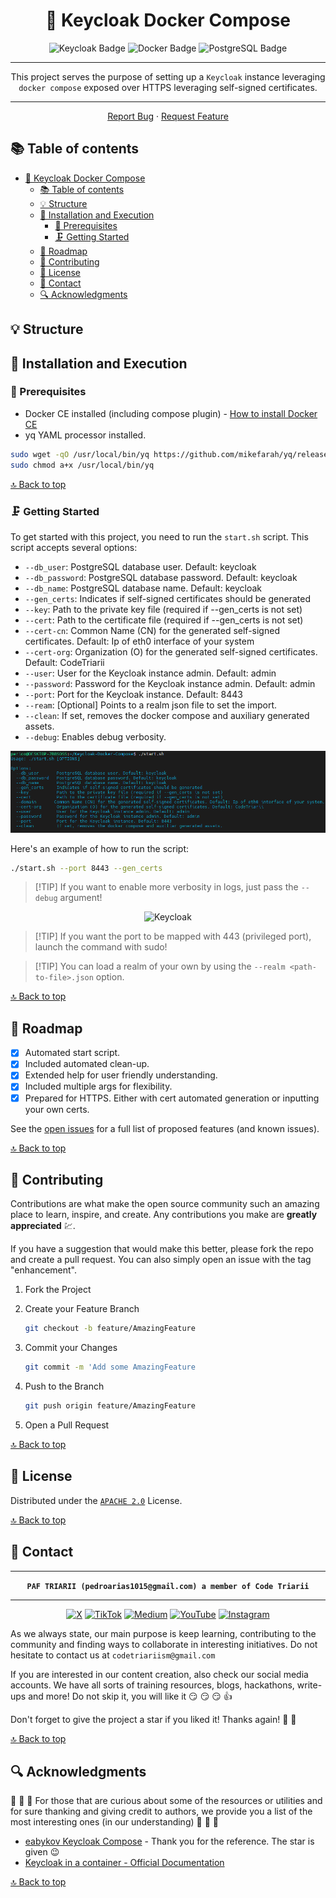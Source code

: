 <div align="center">

<!-- PROJECT LOGO -->
# 📝 Keycloak Docker Compose

![Keycloak Badge](https://img.shields.io/badge/Keycloak-4D4D4D?logo=keycloak&logoColor=fff&style=flat)
![Docker Badge](https://img.shields.io/badge/Docker-2496ED?logo=docker&logoColor=fff&style=flat)
![PostgreSQL Badge](https://img.shields.io/badge/PostgreSQL-4169E1?logo=postgresql&logoColor=fff&style=flat)

---

This project serves the purpose of setting up a `Keycloak` instance leveraging `docker compose` exposed over HTTPS leveraging self-signed certificates.

---

[Report Bug](https://github.com/paf-triarii/Keycloak-Docker-Compose/issues) · [Request Feature](https://github.com/paf-triarii/Keycloak-Docker-Compose/issues)
</div>

<!-- TABLE OF CONTENTS -->


## 📚 Table of contents

- [📝 Keycloak Docker Compose](#-keycloak-docker-compose)
  - [📚 Table of contents](#-table-of-contents)
  - [💡 Structure](#-structure)
  - [🚀 Installation and Execution](#-installation-and-execution)
    - [🔨 Prerequisites](#-prerequisites)
    - [🗜️ Getting Started](#️-getting-started)
  - [📍 Roadmap](#-roadmap)
  - [📎 Contributing](#-contributing)
  - [📃 License](#-license)
  - [👥 Contact](#-contact)
  - [🔍 Acknowledgments](#-acknowledgments)

<!--te-->

<!-- PROJECT DETAILS -->
## 💡 Structure


## 🚀 Installation and Execution

### 🔨 Prerequisites

- Docker CE installed (including compose plugin) - [How to install Docker CE](https://docs.docker.com/engine/install/)
- yq YAML processor installed.

```bash
sudo wget -qO /usr/local/bin/yq https://github.com/mikefarah/yq/releases/latest/download/yq_linux_amd64
sudo chmod a+x /usr/local/bin/yq
```

[🔝 Back to top](#-keycloak-docker-compose)

### 🗜️ Getting Started

To get started with this project, you need to run the `start.sh` script. This script accepts several options:

- `--db_user`: PostgreSQL database user. Default: keycloak
- `--db_password`: PostgreSQL database password. Default: keycloak
- `--db_name`: PostgreSQL database name. Default: keycloak
- `--gen_certs`: Indicates if self-signed certificates should be generated
- `--key`: Path to the private key file (required if --gen_certs is not set)
- `--cert`: Path to the certificate file (required if --gen_certs is not set)
- `--cert-cn`: Common Name (CN) for the generated self-signed certificates. Default: Ip of eth0 interface of your system
- `--cert-org`: Organization (O) for the generated self-signed certificates. Default: CodeTriarii
- `--user`: User for the Keycloak instance admin. Default: admin
- `--password`: Password for the Keycloak instance admin. Default: admin
- `--port`: Port for the Keycloak instance. Default: 8443
- `--ream`: [Optional] Points to a realm json file to set the import.
- `--clean`: If set, removes the docker compose and auxiliary generated assets.
- `--debug`: Enables debug verbosity.

![Help](docs/img/help.png)

Here's an example of how to run the script:

```bash
./start.sh --port 8443 --gen_certs
```

> \[!TIP\]
> If you want to enable more verbosity in logs, just pass the `--debug` argument!

<div align="center">

![Keycloak](docs/img/keycloak.gif)

</div>

> \[!TIP\]
> If you want the port to be mapped with 443 (privileged port), launch the command with sudo!

> \[!TIP\]
> You can load a realm of your own by using the `--realm <path-to-file>.json` option.


[🔝 Back to top](#-keycloak-docker-compose)

<!-- GETTING STARTED -->

<!-- ROADMAP -->
## 📍 Roadmap

- [x] Automated start script.
- [x] Included automated clean-up.
- [x] Extended help for user friendly understanding.
- [x] Included multiple args for flexibility.
- [x] Prepared for HTTPS. Either with cert automated generation or inputting your own certs.

See the [open issues](https://github.com/paf-triarii/Keycloak-Docker-Compose/issues) for a full list of proposed features (and known issues).

[🔝 Back to top](#-keycloak-docker-compose)

<!-- CONTRIBUTING -->
## 📎 Contributing

Contributions are what make the open source community such an amazing place to learn, inspire, and create. Any contributions you make are **greatly appreciated** :chart:.

If you have a suggestion that would make this better, please fork the repo and create a pull request. You can also simply open an issue with the tag "enhancement".

1. Fork the Project
2. Create your Feature Branch

   ```sh
   git checkout -b feature/AmazingFeature
   ```

3. Commit your Changes

   ```sh
   git commit -m 'Add some AmazingFeature
   ```

4. Push to the Branch

   ```sh
   git push origin feature/AmazingFeature
   ```

5. Open a Pull Request

[🔝 Back to top](#-keycloak-docker-compose)

<!-- LICENSE -->
## 📃 License

Distributed under the [`APACHE 2.0`](./LICENSE) License.

[🔝 Back to top](#-keycloak-docker-compose)

<!-- CONTACT -->
## 👥 Contact

<div align="center">

---

**`PAF TRIARII (pedroarias1015@gmail.com) a member of Code Triarii`**

---

[![X](https://img.shields.io/badge/X-%23000000.svg?style=for-the-badge&logo=X&logoColor=white)](https://twitter.com/codetriariism)
[![TikTok](https://img.shields.io/badge/TikTok-%23000000.svg?style=for-the-badge&logo=TikTok&logoColor=white)](https://www.tiktok.com/@codetriariism)
[![Medium](https://img.shields.io/badge/Medium-12100E?style=for-the-badge&logo=medium&logoColor=white)](https://medium.com/@codetriariism)
[![YouTube](https://img.shields.io/badge/YouTube-%23FF0000.svg?style=for-the-badge&logo=YouTube&logoColor=white)](https://www.youtube.com/@CodeTriariiSM)
[![Instagram](https://img.shields.io/badge/Instagram-%23E4405F.svg?style=for-the-badge&logo=Instagram&logoColor=white)](https://www.instagram.com/codetriariismig/)

</div>

As we always state, our main purpose is keep learning, contributing to the community and finding ways to collaborate in interesting initiatives.
Do not hesitate to contact us at `codetriariism@gmail.com`

If you are interested in our content creation, also check our social media accounts. We have all sorts of training resources, blogs, hackathons, write-ups and more!
Do not skip it, you will like it :smirk: :smirk: :smirk: :+1:

Don't forget to give the project a star if you liked it! Thanks again! :star2: :yellow_heart:

[🔝 Back to top](#-keycloak-docker-compose)

<!-- ACKNOWLEDGMENTS -->
## 🔍 Acknowledgments

:100: :100: :100: For those that are curious about some of the resources or utilities and for sure thanking and giving credit to authors, we provide you a list of the most interesting ones (in our understanding) :100: :100: :100:

- [eabykov Keycloak Compose](https://github.com/eabykov/keycloak-compose/tree/main) - Thank you for the reference. The star is given 😉
- [Keycloak in a container - Official Documentation](https://www.keycloak.org/server/containers)

[🔝 Back to top](#-keycloak-docker-compose)